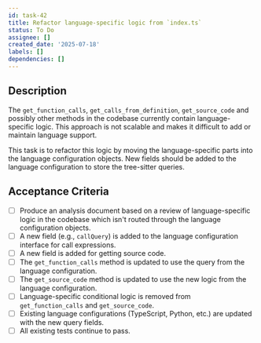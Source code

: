 ```yaml
---
id: task-42
title: Refactor language-specific logic from `index.ts`
status: To Do
assignee: []
created_date: '2025-07-18'
labels: []
dependencies: []
---
```


## Description

The `get_function_calls`, `get_calls_from_definition`, `get_source_code` and possibly other methods in the codebase currently contain language-specific logic. This approach is not scalable and makes it difficult to add or maintain language support.

This task is to refactor this logic by moving the language-specific parts into the language configuration objects. New fields should be added to the language configuration to store the tree-sitter queries.

## Acceptance Criteria

- [ ] Produce an analysis document based on a review of language-specific logic in the codebase which isn't routed through the language configuration objects.
- [ ] A new field (e.g., `callQuery`) is added to the language configuration interface for call expressions.
- [ ] A new field is added for getting source code.
- [ ] The `get_function_calls` method is updated to use the query from the language configuration.
- [ ] The `get_source_code` method is updated to use the new logic from the language configuration.
- [ ] Language-specific conditional logic is removed from `get_function_calls` and `get_source_code`.
- [ ] Existing language configurations (TypeScript, Python, etc.) are updated with the new query fields.
- [ ] All existing tests continue to pass.
